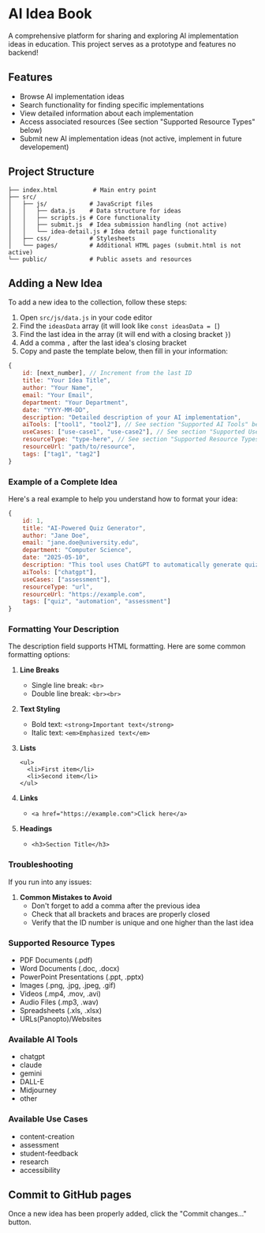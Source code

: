 # AI Idea Book

A comprehensive platform for sharing and exploring AI implementation ideas in education. This project serves as a prototype and features no backend!

## Features

- Browse AI implementation ideas
- Search functionality for finding specific implementations
- View detailed information about each implementation
- Access associated resources (See section "Supported Resource Types" below)
- Submit new AI implementation ideas (not active, implement in future developement)

## Project Structure

```
├── index.html          # Main entry point
├── src/
│   ├── js/            # JavaScript files
│   │   ├── data.js    # Data structure for ideas
│   │   ├── scripts.js # Core functionality
│   │   ├── submit.js  # Idea submission handling (not active)
│   │   └── idea-detail.js # Idea detail page functionality
│   ├── css/           # Stylesheets
│   └── pages/         # Additional HTML pages (submit.html is not active)
└── public/            # Public assets and resources
```

## Adding a New Idea

To add a new idea to the collection, follow these steps:

1. Open `src/js/data.js` in your code editor
2. Find the `ideasData` array (it will look like `const ideasData = [`)
3. Find the last idea in the array (it will end with a closing bracket `}`)
4. Add a comma `,` after the last idea's closing bracket
5. Copy and paste the template below, then fill in your information:

```javascript
{
    id: [next_number], // Increment from the last ID
    title: "Your Idea Title",
    author: "Your Name",
    email: "Your Email",
    department: "Your Department",
    date: "YYYY-MM-DD",
    description: "Detailed description of your AI implementation",
    aiTools: ["tool1", "tool2"], // See section "Supported AI Tools" below
    useCases: ["use-case1", "use-case2"], // See section "Supported Use Cases" below
    resourceType: "type-here", // See section "Supported Resource Types" below
    resourceUrl: "path/to/resource",
    tags: ["tag1", "tag2"]
}
```

### Example of a Complete Idea

Here's a real example to help you understand how to format your idea:

```javascript
{
    id: 1,
    title: "AI-Powered Quiz Generator",
    author: "Jane Doe",
    email: "jane.doe@university.edu",
    department: "Computer Science",
    date: "2025-05-10",
    description: "This tool uses ChatGPT to automatically generate quiz questions from lecture materials.<br><br><strong>How it works:</strong><br>1. Upload your lecture notes<br>2. Select the difficulty level<br>3. Get a set of questions ready to use<br><br><a href='https://example.com'>Click here to see a demo</a>",
    aiTools: ["chatgpt"],
    useCases: ["assessment"],
    resourceType: "url",
    resourceUrl: "https://example.com",
    tags: ["quiz", "automation", "assessment"]
}
```

### Formatting Your Description

The description field supports HTML formatting. Here are some common formatting options:

1. **Line Breaks**
   - Single line break: `<br>`
   - Double line break: `<br><br>`

2. **Text Styling**
   - Bold text: `<strong>Important text</strong>`
   - Italic text: `<em>Emphasized text</em>`

3. **Lists**
   ```
   <ul>
     <li>First item</li>
     <li>Second item</li>
   </ul>
   ```

4. **Links**
   - `<a href="https://example.com">Click here</a>`

5. **Headings**
   - `<h3>Section Title</h3>`

### Troubleshooting

If you run into any issues:

1. **Common Mistakes to Avoid**
   - Don't forget to add a comma after the previous idea
   - Check that all brackets and braces are properly closed
   - Verify that the ID number is unique and one higher than the last idea

### Supported Resource Types

- PDF Documents (.pdf)
- Word Documents (.doc, .docx)
- PowerPoint Presentations (.ppt, .pptx)
- Images (.png, .jpg, .jpeg, .gif)
- Videos (.mp4, .mov, .avi)
- Audio Files (.mp3, .wav)
- Spreadsheets (.xls, .xlsx)
- URLs(Panopto)/Websites

### Available AI Tools

- chatgpt
- claude
- gemini
- DALL-E
- Midjourney
- other

### Available Use Cases

- content-creation 
- assessment
- student-feedback
- research
- accessibility

## Commit to GitHub pages

Once a new idea has been properly added, click the "Commit changes..." button.

